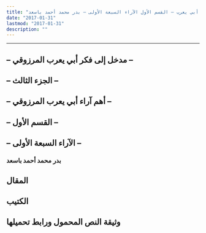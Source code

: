 ```yaml
---
title: "الهروب من الإيديولوجيا- مدخل إلى فكر أبي يعرب المرزوقي – الجزء الثالث أهم أراء أبي يعرب – القسم الأول الآراء السبعة الأولى – بدر محمد أحمد باسعد"
date: "2017-01-31"
lastmod: "2017-01-31"
description: ""
---
```

****

## **– مدخل إلى فكر أبي يعرب المرزوقي –**

## **– الجزء الثالث –**

## **– أهم آراء أبي يعرب المرزوقي –**

## **– القسم الأول –**

## **– الآراء السبعة الأولى –**

### بدر محمد أحمد باسعد

## المقال

## الكتيب

## وثيقة النص المحمول ورابط تحميلها

###